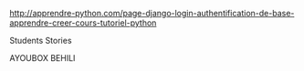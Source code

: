 
http://apprendre-python.com/page-django-login-authentification-de-base-apprendre-creer-cours-tutoriel-python


Students Stories

AYOUBOX
BEHILI
